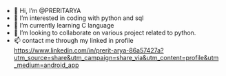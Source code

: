- 👋 Hi, I’m @PRERITARYA
- 👀 I’m interested in coding with python and sql
- 🌱 I’m currently learning C language 
- 💞️ I’m looking to collaborate on various project related to python.
- 📫 contact me through my linked in profile 
https://www.linkedin.com/in/prerit-arya-86a57427a?utm_source=share&utm_campaign=share_via&utm_content=profile&utm_medium=android_app

